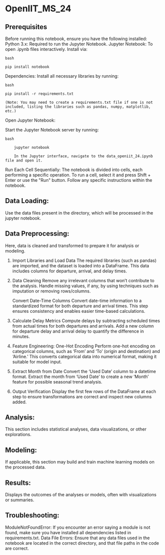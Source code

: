 # OpenIIT_MS_24
## Prerequisites

Before running this notebook, ensure you have the following installed:
Python 3.x: Required to run the Jupyter Notebook.
Jupyter Notebook: To open .ipynb files interactively. Install via:

    bash

    pip install notebook

Dependencies: Install all necessary libraries by running:

    bash

    pip install -r requirements.txt

    (Note: You may need to create a requirements.txt file if one is not included, listing the libraries such as pandas, numpy, matplotlib, etc.)

Open Jupyter Notebook:

Start the Jupyter Notebook server by running:

    bash

        jupyter notebook

        In the Jupyter interface, navigate to the data_openiit_24.ipynb file and open it.

Run Each Cell Sequentially:
The notebook is divided into cells, each performing a specific operation.
To run a cell, select it and press Shift + Enter or use the "Run" button.
Follow any specific instructions within the notebook.

## Data Loading:
Use the data files present in the directory, which will be processed in the jupyter notebook.

## Data Preprocessing:
Here, data is cleaned and transformed to prepare it for analysis or modeling.
1. Import Libraries and Load Data
The required libraries (such as pandas) are imported, and the dataset is loaded into a DataFrame. This data includes columns for departure, arrival, and delay times.

2. Data Cleaning
   Remove any irrelevant columns that won’t contribute to the analysis.
   Handle missing values, if any, by using techniques such as imputation or removing rows/columns.

   Convert Date-Time Columns
   Convert date-time information to a standardized format for both departure and arrival times. This step ensures consistency and enables easier time-based calculations.

3. Calculate Delay Metrics
   Compute delays by subtracting scheduled times from actual times for both departures and arrivals.
   Add a new column for departure delay and arrival delay to quantify the difference in minutes.

4. Feature Engineering: One-Hot Encoding
   Perform one-hot encoding on categorical columns, such as ‘From’ and ‘To’ (origin and destination) and ‘Airline.’
   This converts categorical data into numerical format, making it suitable for model input.

5. Extract Month from Date
   Convert the ‘Used Date’ column to a datetime format.
   Extract the month from ‘Used Date’ to create a new ‘Month’ feature for possible seasonal trend analysis.

6. Output Verification
   Display the first few rows of the DataFrame at each step to ensure transformations are correct and inspect new columns added.

## Analysis:
This section includes statistical analyses, data visualizations, or other explorations.

## Modeling:
If applicable, this section may build and train machine learning models on the processed data.

## Results:
Displays the outcomes of the analyses or models, often with visualizations or summaries.

## Troubleshooting:

ModuleNotFoundError: If you encounter an error saying a module is not found, make sure you have installed all dependencies listed in requirements.txt.
Data File Errors: Ensure that any data files used in the notebook are located in the correct directory, and that file paths in the code are correct.
